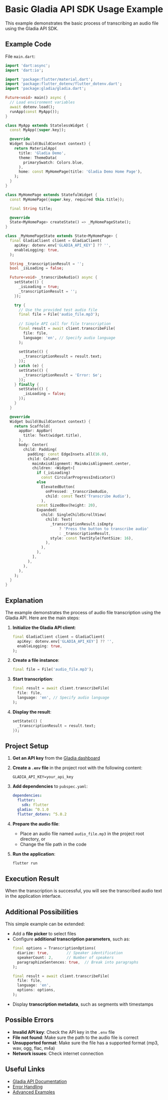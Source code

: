 # Basic Gladia API SDK Usage Example

This example demonstrates the basic process of transcribing an audio file using the Gladia API SDK.

## Example Code

File `main.dart`:

```dart
import 'dart:async';
import 'dart:io';

import 'package:flutter/material.dart';
import 'package:flutter_dotenv/flutter_dotenv.dart';
import 'package:gladia/gladia.dart';

Future<void> main() async {
  // Load environment variables
  await dotenv.load();
  runApp(const MyApp());
}

class MyApp extends StatelessWidget {
  const MyApp({super.key});

  @override
  Widget build(BuildContext context) {
    return MaterialApp(
      title: 'Gladia Demo',
      theme: ThemeData(
        primarySwatch: Colors.blue,
      ),
      home: const MyHomePage(title: 'Gladia Demo Home Page'),
    );
  }
}

class MyHomePage extends StatefulWidget {
  const MyHomePage({super.key, required this.title});

  final String title;

  @override
  State<MyHomePage> createState() => _MyHomePageState();
}

class _MyHomePageState extends State<MyHomePage> {
  final GladiaClient client = GladiaClient(
    apiKey: dotenv.env['GLADIA_API_KEY'] ?? '',
    enableLogging: true,
  );

  String _transcriptionResult = '';
  bool _isLoading = false;

  Future<void> _transcribeAudio() async {
    setState(() {
      _isLoading = true;
      _transcriptionResult = '';
    });

    try {
      // Use the provided test audio file
      final file = File('audio_file.mp3');
      
      // Simple API call for file transcription
      final result = await client.transcribeFile(
        file: file,
        language: 'en', // Specify audio language
      );
      
      setState(() {
        _transcriptionResult = result.text;
      });
    } catch (e) {
      setState(() {
        _transcriptionResult = 'Error: $e';
      });
    } finally {
      setState(() {
        _isLoading = false;
      });
    }
  }

  @override
  Widget build(BuildContext context) {
    return Scaffold(
      appBar: AppBar(
        title: Text(widget.title),
      ),
      body: Center(
        child: Padding(
          padding: const EdgeInsets.all(16.0),
          child: Column(
            mainAxisAlignment: MainAxisAlignment.center,
            children: <Widget>[
              if (_isLoading)
                const CircularProgressIndicator()
              else
                ElevatedButton(
                  onPressed: _transcribeAudio,
                  child: const Text('Transcribe Audio'),
                ),
              const SizedBox(height: 20),
              Expanded(
                child: SingleChildScrollView(
                  child: Text(
                    _transcriptionResult.isEmpty
                        ? 'Press the button to transcribe audio'
                        : _transcriptionResult,
                    style: const TextStyle(fontSize: 16),
                  ),
                ),
              ),
            ],
          ),
        ),
      ),
    );
  }
}
```

## Explanation

The example demonstrates the process of audio file transcription using the Gladia API. Here are the main steps:

1. **Initialize the Gladia API client**:
   ```dart
   final GladiaClient client = GladiaClient(
     apiKey: dotenv.env['GLADIA_API_KEY'] ?? '',
     enableLogging: true,
   );
   ```

2. **Create a file instance**:
   ```dart
   final file = File('audio_file.mp3');
   ```

3. **Start transcription**:
   ```dart
   final result = await client.transcribeFile(
     file: file,
     language: 'en', // Specify audio language
   );
   ```

4. **Display the result**:
   ```dart
   setState(() {
     _transcriptionResult = result.text;
   });
   ```

## Project Setup

1. **Get an API key** from the [Gladia dashboard](https://app.gladia.io/)

2. **Create a `.env` file** in the project root with the following content:
   ```
   GLADIA_API_KEY=your_api_key
   ```

3. **Add dependencies** to `pubspec.yaml`:
   ```yaml
   dependencies:
     flutter:
       sdk: flutter
     gladia: ^0.1.0
     flutter_dotenv: ^5.0.2
   ```

4. **Prepare the audio file**:
   - Place an audio file named `audio_file.mp3` in the project root directory, or
   - Change the file path in the code

5. **Run the application**:
   ```bash
   flutter run
   ```

## Execution Result

When the transcription is successful, you will see the transcribed audio text in the application interface.

## Additional Possibilities

This simple example can be extended:

- Add a **file picker** to select files
- Configure **additional transcription parameters**, such as:
  ```dart
  final options = TranscriptionOptions(
    diarize: true,        // Speaker identification
    speakerCount: 2,      // Number of speakers
    paragraphizeSentences: true,  // Break into paragraphs
  );
  
  final result = await client.transcribeFile(
    file: file,
    language: 'en',
    options: options,
  );
  ```
- Display **transcription metadata**, such as segments with timestamps

## Possible Errors

- **Invalid API key**: Check the API key in the `.env` file
- **File not found**: Make sure the path to the audio file is correct
- **Unsupported format**: Make sure the file has a supported format (mp3, wav, ogg, flac, m4a)
- **Network issues**: Check internet connection

## Useful Links

- [Gladia API Documentation](../doc/api_reference.md)
- [Error Handling](../doc/error_handling.md)
- [Advanced Examples](advanced_examples.md) 